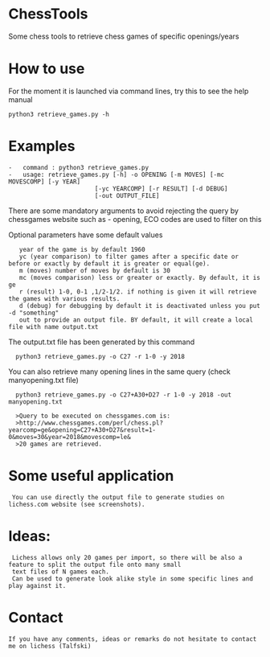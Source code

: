 # ChessTools
Some chess tools to retrieve chess games of specific openings/years

# How to use 
For the moment it is launched via command lines, try this to see the help manual

    python3 retrieve_games.py -h

# Examples

    -   command : python3 retrieve_games.py
    -   usage: retrieve_games.py [-h] -o OPENING [-m MOVES] [-mc MOVESCOMP] [-y YEAR]
                            [-yc YEARCOMP] [-r RESULT] [-d DEBUG]
                            [-out OUTPUT_FILE]
There are some mandatory arguments to avoid rejecting the query by chessgames website such as 
    -   opening, ECO codes are used to filter on this

Optional parameters have some default values 

       year of the game is by default 1960
       yc (year comparison) to filter games after a specific date or before or exactly by default it is greater or equal(ge).
       m (moves) number of moves by default is 30
       mc (moves comparison) less or greater or exactly. By default, it is ge
       r (result) 1-0, 0-1 ,1/2-1/2. if nothing is given it will retrieve the games with various results.
       d (debug) for debugging by default it is deactivated unless you put -d "something"
       out to provide an output file. BY default, it will create a local file with name output.txt

The output.txt file has been generated by this command

      python3 retrieve_games.py -o C27 -r 1-0 -y 2018

You can also retrieve many opening lines in the same query (check manyopening.txt file)

      python3 retrieve_games.py -o C27+A30+D27 -r 1-0 -y 2018 -out manyopening.txt
      
      >Query to be executed on chessgames.com is: 
      >http://www.chessgames.com/perl/chess.pl?yearcomp=ge&opening=C27+A30+D27&result=1-0&moves=30&year=2018&movescomp=le&
      >20 games are retrieved.
     
# Some useful application

     You can use directly the output file to generate studies on lichess.com website (see screenshots).

# Ideas:
     Lichess allows only 20 games per import, so there will be also a feature to split the output file onto many small
     text files of N games each.
     Can be used to generate look alike style in some specific lines and play against it.

# Contact
    If you have any comments, ideas or remarks do not hesitate to contact me on lichess (Talfski)


